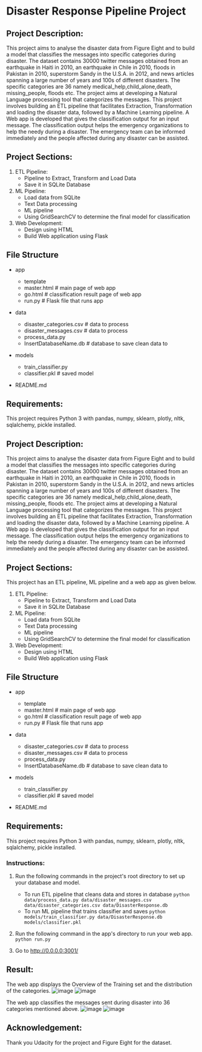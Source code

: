 # Disaster Response Pipeline Project
## Project Description:
This project aims to analyse the disaster data from Figure Eight and to build a model that classifies the messages into specific categories during disaster. The dataset contains 30000 twitter messages obtained from an earthquake in Haiti in 2010, an earthquake in Chile in 2010, floods in Pakistan in 2010, superstorm Sandy in the U.S.A. in 2012, and news articles spanning a large number of years and 100s of different disasters. The specific categories are 36 namely medical_help,child_alone,death, missing_people, floods etc. The project aims at developing a Natural Language processing tool that categorizes the messages. This project involves building an ETL pipeline that facilitates Extraction, Transformation and loading the disaster data, followed by a Machine Learning pipeline. A Web app is developed that gives the classification output for an input message. The classification output helps the emergency organizations to help the needy during a disaster. The emergency team can be informed immediately and the people affected during any disaster can be assisted. 

## Project Sections:
1. ETL Pipeline:
    - Pipeline to Extract, Transform and Load Data
    - Save it in SQLite Database
3. ML Pipeline:
    - Load data from SQLite
    - Text Data processing 
    - ML pipeline 
    - Using GridSearchCV to determine the final model for classification
5. Web Development:
    - Design using HTML
    - Build Web application using Flask

## File Structure
- app
  - template
  - master.html  # main page of web app
  - go.html  # classification result page of web app
  - run.py  # Flask file that runs app

- data
  - disaster_categories.csv  # data to process 
  - disaster_messages.csv  # data to process
  - process_data.py
  - InsertDatabaseName.db   # database to save clean data to

- models
  - train_classifier.py
  - classifier.pkl  # saved model 

- README.md

## Requirements:
This project requires Python 3 with pandas, numpy, sklearn, plotly, nltk, sqlalchemy, pickle installed.

## Project Description:
This project aims to analyse the disaster data from Figure Eight and to build a model that classifies the messages into specific categories during disaster. The dataset contains 30000 twitter messages obtained from an earthquake in Haiti in 2010, an earthquake in Chile in 2010, floods in Pakistan in 2010, superstorm Sandy in the U.S.A. in 2012, and news articles spanning a large number of years and 100s of different disasters. The specific categories are 36 namely medical_help,child_alone,death, missing_people, floods etc. The project aims at developing a Natural Language processing tool that categorizes the messages. This project involves building an ETL pipeline that facilitates Extraction, Transformation and loading the disaster data, followed by a Machine Learning pipeline. A Web app is developed that gives the classification output for an input message. The classification output helps the emergency organizations to help the needy during a disaster. The emergency team can be informed immediately and the people affected during any disaster can be assisted. 

## Project Sections:
This project has an ETL pipeline, ML pipeline and a web app as  given below.
1. ETL Pipeline:
    - Pipeline to Extract, Transform and Load Data
    - Save it in SQLite Database
3. ML Pipeline:
    - Load data from SQLite
    - Text Data processing 
    - ML pipeline 
    - Using GridSearchCV to determine the final model for classification
5. Web Development:
    - Design using HTML
    - Build Web application using Flask

## File Structure
- app
  - template
  - master.html  # main page of web app
  - go.html  # classification result page of web app
  - run.py  # Flask file that runs app

- data
  - disaster_categories.csv  # data to process 
  - disaster_messages.csv  # data to process
  - process_data.py
  - InsertDatabaseName.db   # database to save clean data to

- models
  - train_classifier.py
  - classifier.pkl  # saved model 

- README.md

## Requirements:
This project requires Python 3 with pandas, numpy, sklearn, plotly, nltk, sqlalchemy, pickle installed.

### Instructions:
1. Run the following commands in the project's root directory to set up your database and model.

    - To run ETL pipeline that cleans data and stores in database
        `python data/process_data.py data/disaster_messages.csv data/disaster_categories.csv data/DisasterResponse.db`
    - To run ML pipeline that trains classifier and saves
        `python models/train_classifier.py data/DisasterResponse.db models/classifier.pkl`

2. Run the following command in the app's directory to run your web app.
    `python run.py`

3. Go to http://0.0.0.0:3001/

## Result:
The web app displays the Overview of the Training set and the distribution of the categories.
![image](https://user-images.githubusercontent.com/110763030/198878677-99a5f9f0-4254-49cb-aaf3-97cb23e58169.png)
![image](https://user-images.githubusercontent.com/110763030/198878714-ae078110-db2a-48ce-b504-769ab1b62ddf.png)

The web app classifies the messages sent during disaster into 36 categories mentioned above.
![image](https://user-images.githubusercontent.com/110763030/198879042-6bdcce35-b090-4ace-9eff-a9078f7e4d8f.png)
![image](https://user-images.githubusercontent.com/110763030/198879080-a2ed12f4-c1e3-4d48-bf64-087f5fe6b2f4.png)


## Acknowledgement:
Thank you Udacity for the project and Figure Eight for the dataset.

